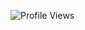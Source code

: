 ![Profile Views](https://komarev.com/ghpvc/?username=kambstreat&color=blue&style=flat-square&label=Profile+Views)
